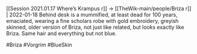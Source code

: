 [[Session 2021.01.17 Where’s Krampus r]] -> [[TheWik-main/people/Briza r]] | 2022-01-18
Behind desk is a mummified, at least dead for 100 years, emaciated, wearing a fine scholars robe with gold embroidery, greyish skinned, older version of Briza, not just like related, but looks exactly like Briza. Same hair and everything but not blue.

#Briza #Vorgrim #BlueSkin
